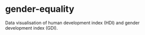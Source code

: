 # gender-equality
Data visualisation of human development index (HDI) and gender development index (GDI).
